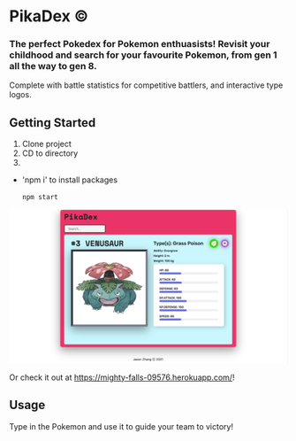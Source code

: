 # PikaDex © 

### The perfect Pokedex for Pokemon enthuasists! Revisit your childhood and search for your favourite Pokemon, from gen 1 all the way to gen 8.

Complete with battle statistics for competitive battlers, and interactive type logos. 

## Getting Started
1. Clone project
2. CD to directory
3. 
* 'npm i' to install packages
  ```sh
  npm start
  ```

<img src="/public/Venusaur.png" alt="My cool logo"/>

Or check it out at https://mighty-falls-09576.herokuapp.com/! 

## Usage

Type in the Pokemon and use it to guide your team to victory! 



